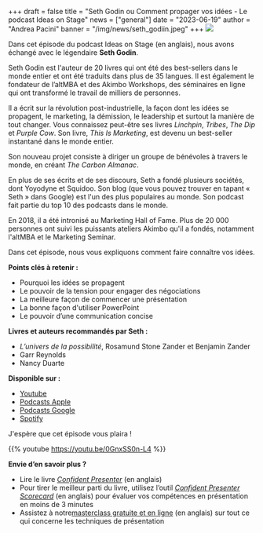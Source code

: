 +++
draft = false
title = "Seth Godin ou Comment propager vos idées - Le podcast Ideas on Stage"
news = ["general"]
date = "2023-06-19"
author = "Andrea Pacini"
banner = "/img/news/seth_godiin.jpeg"
+++
![](/img/news/seth_godiin.jpeg)

Dans cet épisode du podcast Ideas on Stage (en anglais), nous avons échangé avec le légendaire **Seth Godin**.

Seth Godin est l'auteur de 20 livres qui ont été des best-sellers dans le monde entier et ont été traduits dans plus de 35 langues. Il est également le fondateur de l’altMBA et des Akimbo Workshops, des séminaires en ligne qui ont transformé le travail de milliers de personnes.

Il a écrit sur la révolution post-industrielle, la façon dont les idées se propagent, le marketing, la démission, le leadership et surtout la manière de tout changer. Vous connaissez peut-être ses livres *Linchpin*, *Tribes*, *The Dip* et *Purple Cow*. Son livre, *This Is Marketing*, est devenu un best-seller instantané dans le monde entier.

Son nouveau projet consiste à diriger un groupe de bénévoles à travers le monde, en créant *The Carbon Almanac*.

En plus de ses écrits et de ses discours, Seth a fondé plusieurs sociétés, dont Yoyodyne et Squidoo. Son blog (que vous pouvez trouver en tapant « Seth » dans Google) est l'un des plus populaires au monde. Son podcast fait partie du top 10 des podcasts dans le monde.

En 2018, il a été intronisé au Marketing Hall of Fame. Plus de 20 000 personnes ont suivi les puissants ateliers Akimbo qu'il a fondés, notamment l'altMBA et le Marketing Seminar.

Dans cet épisode, nous vous expliquons comment faire connaître vos idées.

**Points clés à retenir :**

* Pourquoi les idées se propagent
* Le pouvoir de la tension pour engager des négociations
* La meilleure façon de commencer une présentation
* La bonne façon d'utiliser PowerPoint
* Le pouvoir d’une communication concise

**Livres et auteurs recommandés par Seth :**

* *L’univers de la possibilité*, Rosamund Stone Zander et Benjamin Zander
* Garr Reynolds
* Nancy Duarte

**Disponible sur :**

* [Youtube](https://youtu.be/0GnxSS0n-L4)
* [Podcasts Apple](https://podcasts.apple.com/us/podcast/48-seth-godin-on-how-to-get-your-ideas-to-spread-the/id1506050111?i=1000616957114)
* [Podcasts Google](https://podcasts.google.com/feed/aHR0cHM6Ly9hbmNob3IuZm0vcy8xYTRjNGFjYy9wb2RjYXN0L3Jzcw/episode/MTkyZDUzOGMtYWMzMC00NmFkLThhOTMtZWFlZjMzMWY2NTc2?sa=X&ved=0CAUQkfYCahcKEwiokOjQgs__AhUAAAAAHQAAAAAQNg)
* [Spotify](https://open.spotify.com/episode/2PfZLB5GabnhuOqvEIjV1z?si=g3bqG5p-SwuafqbJQPvBrQ)



J'espère que cet épisode vous plaira !

{{% youtube https://youtu.be/0GnxSS0n-L4 %}}

**Envie d’en savoir plus ?**

* Lire le livre *[Confident Presenter](https://amzn.eu/d/bKswMEe)* (en anglais)
* Pour tirer le meilleur parti du livre, utilisez l’outil *[Confident Presenter Scorecard](https://ideasonstage.com/score)* (en anglais) pour évaluer vos compétences en présentation en moins de 3 minutes
* Assistez à notre[masterclass gratuite et en ligne](http://ideasonstageuk.eventbrite.com/) (en anglais) sur tout ce qui concerne les techniques de présentation
